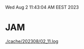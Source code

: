 Wed Aug  2 11:43:04 AM EEST 2023
# JAM
<a href='./cache/202308/02_11.log'>./cache/202308/02_11.log</a>

